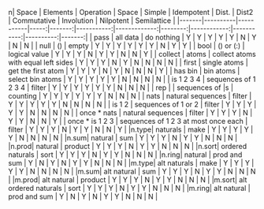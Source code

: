 n| Space | Elements | Operation | Space | Simple | Idempotent | Dist. | Dist2 | Commutative | Involution | Nilpotent | Semilattice |
|-------|----------|-----------|-----:|-------:|-----------:|-------------:|--------:|------------:|-----------:|----------:|-------:|
| pass | all data | do nothing | Y | Y | Y | Y | Y | N | Y | N | N |
| null | () | empty | Y | Y | Y | Y | Y | Y | N | Y | Y |
| bool | () or (:) | logical value | Y | Y | Y | N | Y | Y | N | N | Y |
| collect | atoms | collect atoms with equal left sides | Y | Y | Y | N | Y | N | N | N | N |
| first | single atoms | get the first atom | Y | Y | Y | N | Y | N | N | N | Y |
| has bin | bin atoms | select bin atoms | Y | Y | Y | Y | Y | N | N | N | N |
| is 1 2 3 4 | sequences of 1 2 3 4 | filter | Y | Y | Y | Y | Y | Y | N | N | N |
| rep \| | sequences of \|s | counting | Y | Y | Y | Y | Y | Y | N | N | N |
| nats | natural sequences | filter | Y | Y | Y | Y | Y | N | N | N | N |
| is 1 2 | sequences of 1 or 2 | filter | Y | Y | Y | Y | Y | N | N | N | N |
| once * nats | natural sequences | filter | Y | Y | Y | N | Y | Y | N | N | Y |
| once * is 1 2 3 | sequences of 1 2 3 at most once each | filter | Y | Y | Y | N | Y | Y | N | N | Y |
|n.type| naturals | make | Y | Y | Y | Y | Y | N | N | N | N |
|n.sum| natural | sum | Y | Y | Y | N | Y | Y | N | N | N | 
|n.prod| natural | product | Y | Y | Y | N | Y | Y | N | N | N | 
|n.sort| ordered naturals | sort | Y | Y | Y | N | Y | Y | N | N | N | 
|n.ring| natural | prod and sum | Y | N | Y | N | Y | Y | N | N | N | 
|m.type| alt naturals | make | Y | Y | Y | Y | Y | N | N | N | N |
|m.sum| alt natural | sum | Y | Y | Y | N | Y | Y | N | N | N | 
|m.prod| alt natural | product | Y | Y | Y | N | Y | Y | N | N | N | 
|m.sort| alt ordered naturals | sort | Y | Y | Y | N | Y | Y | N | N | N | 
|m.ring| alt natural | prod and sum | Y | N | Y | N | Y | Y | N | N | N | 

